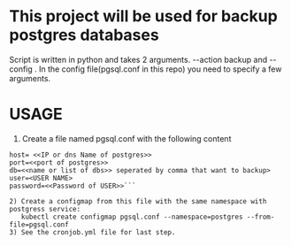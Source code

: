 # This project will be used for backup postgres databases
Script is written in python and takes 2 arguments. --action backup and --config <configfile>. In the config file(pgsql.conf in this repo) you need to specify a few arguments.
# USAGE
1) Create a file named pgsql.conf with the following content
```[postgresql]
host= <<IP or dns Name of postgres>> 
port=<<port of postgres>>
db=<<name or list of dbs>> seperated by comma that want to backup>
user=<USER NAME>
password=<<Password of USER>>```
  
2) Create a configmap from this file with the same namespace with postgress service:
   kubectl create configmap pgsql.conf --namespace=postgres --from-file=pgsql.conf
3) See the cronjob.yml file for last step.   
